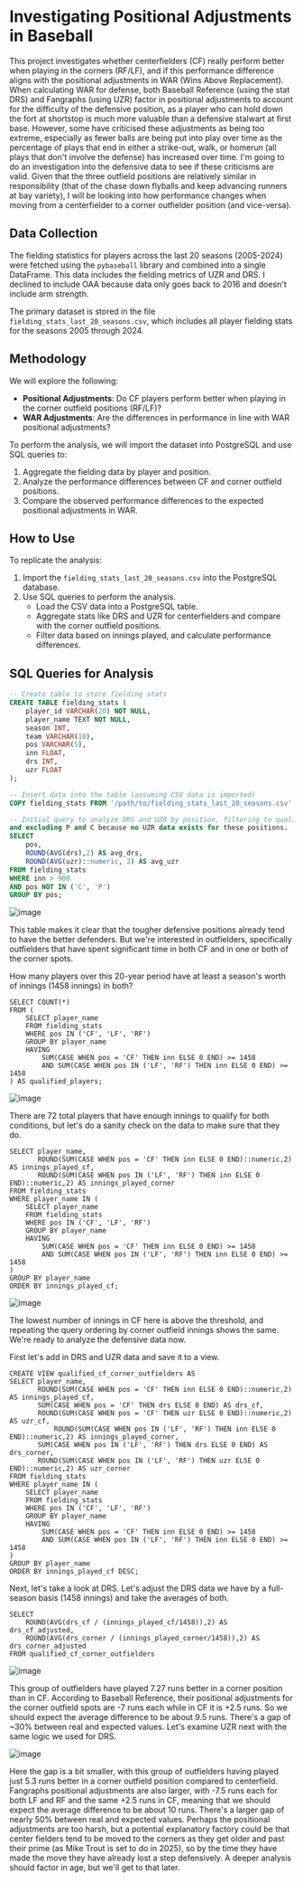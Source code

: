 # Investigating Positional Adjustments in Baseball

This project investigates whether centerfielders (CF) really perform better when playing in the corners (RF/LF), and if this performance difference aligns with the positional adjustments in WAR (Wins Above Replacement). When calculating WAR for defense, both Baseball Reference (using the stat DRS) and Fangraphs (using UZR) factor in positional adjustments to account for the difficulty of the defensive position, as a player who can hold down the fort at shortstop is much more valuable than a defensive stalwart at first base. However, some have criticised these adjustments as being too extreme, especially as fewer balls are being put into play over time as the percentage of plays that end in either a strike-out, walk, or homerun (all plays that don't involve the defense) has increased over time. I'm going to do an investigation into the defensive data to see if these criticisms are valid. Given that the three outfield positions are relatively similar in responsibility (that of the chase down flyballs and keep advancing runners at bay variety), I will be looking into how performance changes when moving from a centerfielder to a corner outfielder position (and vice-versa).

## Data Collection

The fielding statistics for players across the last 20 seasons (2005-2024) were fetched using the `pybaseball` library and combined into a single DataFrame. This data includes the fielding metrics of UZR and DRS. I declined to include OAA because data only goes back to 2016 and doesn't include arm strength. 

The primary dataset is stored in the file `fielding_stats_last_20_seasons.csv`, which includes all player fielding stats for the seasons 2005 through 2024.

## Methodology

We will explore the following:
- **Positional Adjustments**: Do CF players perform better when playing in the corner outfield positions (RF/LF)?
- **WAR Adjustments**: Are the differences in performance in line with WAR positional adjustments?

To perform the analysis, we will import the dataset into PostgreSQL and use SQL queries to:
1. Aggregate the fielding data by player and position.
2. Analyze the performance differences between CF and corner outfield positions.
3. Compare the observed performance differences to the expected positional adjustments in WAR.

## How to Use

To replicate the analysis:
1. Import the `fielding_stats_last_20_seasons.csv` into the PostgreSQL database.
2. Use SQL queries to perform the analysis.
   - Load the CSV data into a PostgreSQL table.
   - Aggregate stats like DRS and UZR for centerfielders and compare with the corner outfield positions.
   - Filter data based on innings played, and calculate performance differences.

## SQL Queries for Analysis
```sql
-- Create table to store fielding stats
CREATE TABLE fielding_stats (
    player_id VARCHAR(20) NOT NULL,
    player_name TEXT NOT NULL,
    season INT,
    team VARCHAR(10),
    pos VARCHAR(5),
    inn FLOAT,
    drs INT,
    uzr FLOAT
);

-- Insert data into the table (assuming CSV data is imported)
COPY fielding_stats FROM '/path/to/fielding_stats_last_20_seasons.csv' DELIMITER ',' CSV HEADER;

-- Initial query to analyze DRS and UZR by position, filtering to qualified players (900 innings)
and excluding P and C because no UZR data exists for these positions.
SELECT 
	pos, 
	ROUND(AVG(drs),2) AS avg_drs,
	ROUND(AVG(uzr)::numeric, 2) AS avg_uzr
FROM fielding_stats
WHERE inn > 900
AND pos NOT IN ('C', 'P')
GROUP BY pos;
```
![image](https://github.com/user-attachments/assets/79cd9183-8cf2-49bd-b000-20e9556d73bf)

This table makes it clear that  the tougher defensive positions already tend to have the better defenders. But we're interested in outfielders, specifically outfielders that have spent significant time in both CF and in one or both of the corner spots. 

How many players over this 20-year period have at least a season's worth of innings (1458 innings) in both?

```
SELECT COUNT(*) 
FROM (
    SELECT player_name
    FROM fielding_stats
    WHERE pos IN ('CF', 'LF', 'RF')
    GROUP BY player_name
    HAVING 
        SUM(CASE WHEN pos = 'CF' THEN inn ELSE 0 END) >= 1458
        AND SUM(CASE WHEN pos IN ('LF', 'RF') THEN inn ELSE 0 END) >= 1458
) AS qualified_players;

```
![image](https://github.com/user-attachments/assets/dbeb4fcf-5f1b-4392-9d60-095355991b55)

There are 72 total players that have enough innings to qualify for both conditions, but let's do a sanity check on the data to make sure that they do.

```
SELECT player_name, 
       ROUND(SUM(CASE WHEN pos = 'CF' THEN inn ELSE 0 END)::numeric,2) AS innings_played_cf,
       ROUND(SUM(CASE WHEN pos IN ('LF', 'RF') THEN inn ELSE 0 END)::numeric,2) AS innings_played_corner
FROM fielding_stats
WHERE player_name IN (
    SELECT player_name
    FROM fielding_stats
    WHERE pos IN ('CF', 'LF', 'RF')
    GROUP BY player_name
    HAVING 
        SUM(CASE WHEN pos = 'CF' THEN inn ELSE 0 END) >= 1458
        AND SUM(CASE WHEN pos IN ('LF', 'RF') THEN inn ELSE 0 END) >= 1458
)
GROUP BY player_name
ORDER BY innings_played_cf;
```

![image](https://github.com/user-attachments/assets/a00185c8-d285-40ba-a12e-70dee49bbd25)

The lowest number of innings in CF here is above the threshold, and repeating the query ordering by corner outfield innings shows the same. We're ready to analyze the defensive data now.

First let's add in DRS and UZR data and save it to a view.

```
CREATE VIEW qualified_cf_corner_outfielders AS
SELECT player_name, 
	   ROUND(SUM(CASE WHEN pos = 'CF' THEN inn ELSE 0 END)::numeric,2) AS innings_played_cf,
	   SUM(CASE WHEN pos = 'CF' THEN drs ELSE 0 END) AS drs_cf,
	   ROUND(SUM(CASE WHEN pos = 'CF' THEN uzr ELSE 0 END)::numeric,2) AS uzr_cf,
           ROUND(SUM(CASE WHEN pos IN ('LF', 'RF') THEN inn ELSE 0 END)::numeric,2) AS innings_played_corner,
	   SUM(CASE WHEN pos IN ('LF', 'RF') THEN drs ELSE 0 END) AS drs_corner,
	   ROUND(SUM(CASE WHEN pos IN ('LF', 'RF') THEN uzr ELSE 0 END)::numeric,2) AS uzr_corner
FROM fielding_stats
WHERE player_name IN (
    SELECT player_name
    FROM fielding_stats
    WHERE pos IN ('CF', 'LF', 'RF')
    GROUP BY player_name
    HAVING 
        SUM(CASE WHEN pos = 'CF' THEN inn ELSE 0 END) >= 1458
        AND SUM(CASE WHEN pos IN ('LF', 'RF') THEN inn ELSE 0 END) >= 1458
)
GROUP BY player_name
ORDER BY innings_played_cf DESC;
```
Next, let's take a look at DRS. Let's adjust the DRS data we have by a full-season basis (1458 innings) and take the averages of both.

```
SELECT
	ROUND(AVG(drs_cf / (innings_played_cf/1458)),2) AS drs_cf_adjusted,
	ROUND(AVG(drs_corner / (innings_played_corner/1458)),2) AS drs_corner_adjusted
FROM qualified_cf_corner_outfielders
```
![image](https://github.com/user-attachments/assets/bd95fbd6-e0ac-4f4e-8f98-c6b7b6b86abc)

This group of outfielders have played 7.27 runs better in a corner position than in CF. According to Baseball Reference, their positional adjustments for the corner outfield spots are -7 runs each while in CF it is +2.5 runs. So we should expect the average difference to be about 9.5 runs. There's a gap of ~30% between real and expected values. Let's examine UZR next with the same logic we used for DRS.

![image](https://github.com/user-attachments/assets/4ec1f82b-fc02-41c4-b001-70ab6144ab37)

Here the gap is a bit smaller, with this group of outfielders having played just 5.3 runs better in a corner outfield position compared to centerfield. Fangraphs positional adjustments are also larger, with -7.5 runs each for both LF and RF and the same +2.5 runs in CF, meaning that we should expect the average difference to be about 10 runs. There's a larger gap of nearly 50% between real and expected values. Perhaps the positional adjustments are too harsh, but a potential explanatory factory could be that center fielders tend to be moved to the corners as they get older and past their prime (as Mike Trout is set to do in 2025), so by the time they have made the move they have already lost a step defensively. A deeper analysis should factor in age, but we'll get to that later.


